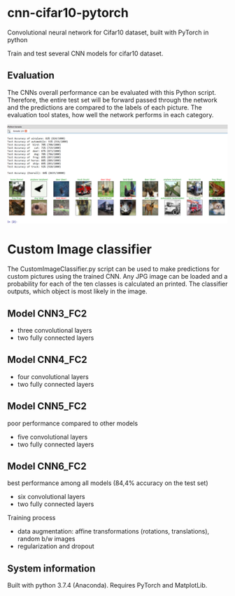 # cnn-cifar10-pytorch
Convolutional neural network for Cifar10 dataset, built with PyTorch  in python

Train and test several CNN models for cifar10 dataset.

## Evaluation
The CNNs overall performance can be evaluated with this Python script. Therefore, the entire test set will be forward passed through the network and the predictions are compared to the labels of each picture. The evaluation tool states, how well the network performs in each category.

![alt text](https://raw.githubusercontent.com/dmholtz/cnn-cifar10-pytorch/master/Evaluation.png "Evaluation tool")

# Custom Image classifier
The CustomImageClassifier.py script can be used to make predictions for custom pictures using the trained CNN. Any JPG image can be loaded and a probability for each of the ten classes is calculated an printed. The classifier outputs, which object is most likely in the image.

## Model CNN3_FC2
* three convolutional layers
* two fully connected layers

## Model CNN4_FC2
* four convolutional layers
* two fully connected layers

## Model CNN5_FC2
poor performance compared to other models
* five convolutional layers
* two fully connected layers

## Model CNN6_FC2
best performance among all models (84,4% accuracy on the test set)
* six convolutional layers
* two fully connected layers

Training process
* data augmentation: affine transformations (rotations, translations), random b/w images
* regularization and dropout

## System information
Built with python 3.7.4 (Anaconda). Requires PyTorch and MatplotLib.
